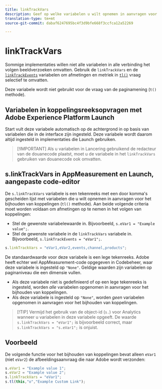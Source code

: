 ```yaml
---
title: linkTrackVars
description: Geef op welke variabelen u wilt opnemen in aanvragen voor het bijhouden van koppelingen.
translation-type: tm+mt
source-git-commit: dabaf6247695bc4f3d9bfe668f3ccfca12a52269

---
```



# linkTrackVars

Sommige implementaties willen niet alle variabelen in alle verbinding het volgen beeldverzoeken omvatten. Gebruik de `linkTrackVars` en de [`linkTrackEvents`](linktrackevents.md) variabelen om afmetingen en metriek in [`tl()`](../functions/tl-method.md) vraag selectief te omvatten.

Deze variabele wordt niet gebruikt voor de vraag van de paginamening (`t()` methode).

## Variabelen in koppelingsreeksopvragen met Adobe Experience Platform Launch

Start vult deze variabele automatisch op de achtergrond in op basis van variabelen die in de interface zijn ingesteld. Deze variabele wordt daarom altijd ingesteld in implementaties die Launch gebruiken.

>[!IMPORTANT] Als u variabelen in Lancering gebruikend de redacteur van de douanecode plaatst, moet u de variabele in het `linkTrackVars` gebruiken van douanecode ook omvatten.

## s.linkTrackVars in AppMeasurement en Launch, aangepaste code-editor

De `s.linkTrackVars` variabele is een tekenreeks met een door komma&#39;s gescheiden lijst met variabelen die u wilt opnemen in aanvragen voor het bijhouden van koppelingen (`tl()` methode). Aan beide volgende criteria moet worden voldaan om afmetingen op te nemen in het volgen van koppelingen:

* Stel de gewenste variabelewaarde in. Bijvoorbeeld, `s.eVar1 = "Example value";`.
* Stel de gewenste variabele in de `linkTrackVars` variabele in. Bijvoorbeeld, `s.linkTrackEvents = "eVar1";`.

```js
s.linkTrackVars = "eVar1,eVar2,events,channel,products";
```

De standaardwaarde voor deze variabele is een lege tekenreeks. Adobe heeft echter wel AppMeasurement-code opgegeven in Codebeheer, waar deze variabele is ingesteld op `"None"`. Geldige waarden zijn variabelen op paginaniveau die een dimensie vullen.

* Als deze variabele niet is gedefinieerd of op een lege tekenreeks is ingesteld, worden *alle* variabelen opgenomen in aanvragen voor het bijhouden van koppelingen.
* Als deze variabele is ingesteld op `"None"`, worden *geen* variabelen opgenomen in aanvragen voor het bijhouden van koppelingen.

>[!TIP] Vermijd het gebruik van de object-id (`s.`) voor Analytics wanneer u variabelen in deze variabele opgeeft. De waarde `s.linkTrackVars = "eVar1";` is bijvoorbeeld correct, maar `s.linkTrackVars = "s.eVar1";` is onjuist.

## Voorbeeld

De volgende functie voor het bijhouden van koppelingen bevat alleen `eVar1` (niet `eVar2`) de afbeeldingsaanvraag die naar Adobe wordt verzonden:

```js
s.eVar1 = "Example value 1";
s.eVar2 = "Example value 2";
s.linkTrackVars = "eVar1";
s.tl(this,"o","Example Custom Link");
```
